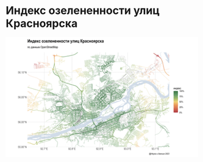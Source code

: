 # Индекс озелененности улиц Красноярска

![KRSK green index](https://github.com/materov/KRSK_green/blob/main/KRSK_green.png?raw=true)
